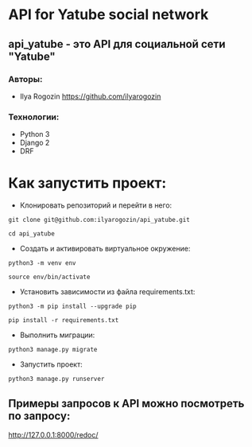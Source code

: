 # API for Yatube social network
## api_yatube - это API для социальной сети "Yatube"
### Авторы:
- Ilya Rogozin https://github.com/ilyarogozin
### Технологии:
- Python 3
- Django 2
- DRF

# Как запустить проект:
- Клонировать репозиторий и перейти в него:
```
git clone git@github.com:ilyarogozin/api_yatube.git
```
```
cd api_yatube
```

- Cоздать и активировать виртуальное окружение:
```
python3 -m venv env
```
```
source env/bin/activate
```

- Установить зависимости из файла requirements.txt:
```
python3 -m pip install --upgrade pip
```
```
pip install -r requirements.txt
```

- Выполнить миграции:
```
python3 manage.py migrate
```

- Запустить проект:
```
python3 manage.py runserver
```

## Примеры запросов к API можно посмотреть по запросу:
http://127.0.0.1:8000/redoc/
